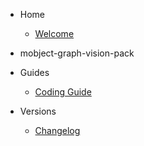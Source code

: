 - Home

  - [Welcome](/)

- mobject-graph-vision-pack

- Guides

  - [Coding Guide](https://mobject-dev-team.github.io/mobject-coding-convention/#/)

- Versions

  - [Changelog](changelog.md)
